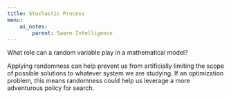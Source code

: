 ```yaml
---
title: Stochastic Process
menu:
    ai_notes:
        parent: Swarm Intelligence
---
```


What role can a random variable play in a mathematical model?

Applying randomness can help prevent us from artificially limiting the
scope of possible solutions to whatever system we are studying. If an
optimization problem, this means randomness could help us leverage a
more adventurous policy for search.
